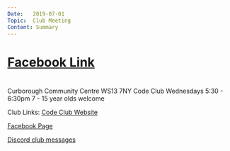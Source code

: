 ```yaml
---
Date:   2019-07-01
Topic:  Club Meeting
Content: Summary
---
```



# [Facebook Link](https://www.facebook.com/1481985248595237/posts/2126001464193609/)

#
Curborough Community Centre
WS13 7NY
Code Club
Wednesdays 5:30 - 6:30pm
7 - 15 year olds welcome

Club Links:
[Code Club Website](https://lichfield-code-club.github.io/)

[Facebook Page](https://www.facebook.com/LichfieldCoders)

[Discord club messages](https://discord.gg/szz6xGK)
